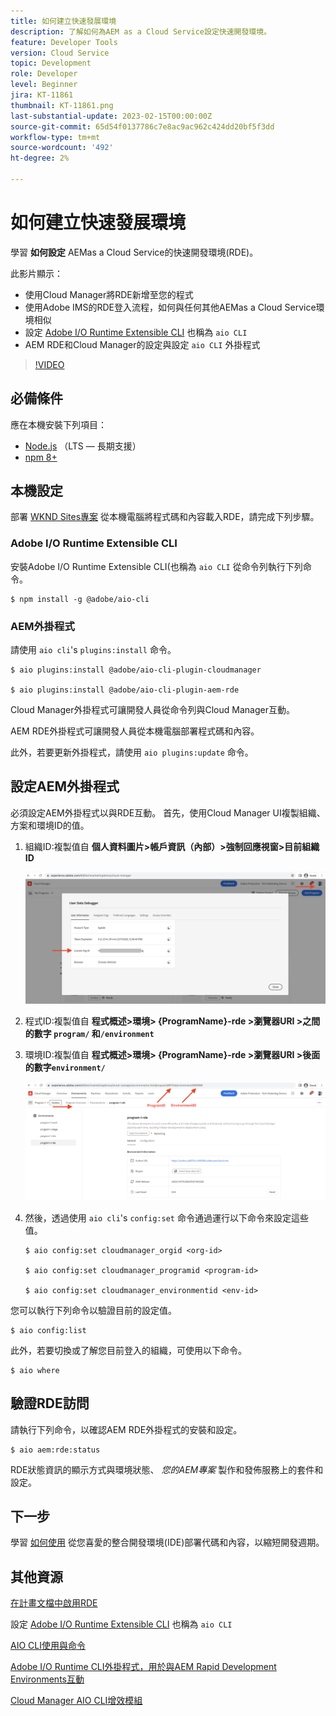 ```yaml
---
title: 如何建立快速發展環境
description: 了解如何為AEM as a Cloud Service設定快速開發環境。
feature: Developer Tools
version: Cloud Service
topic: Development
role: Developer
level: Beginner
jira: KT-11861
thumbnail: KT-11861.png
last-substantial-update: 2023-02-15T00:00:00Z
source-git-commit: 65d54f0137786c7e8ac9ac962c424dd20bf5f3dd
workflow-type: tm+mt
source-wordcount: '492'
ht-degree: 2%

---
```



# 如何建立快速發展環境

學習 **如何設定** AEMas a Cloud Service的快速開發環境(RDE)。

此影片顯示：

- 使用Cloud Manager將RDE新增至您的程式
- 使用Adobe IMS的RDE登入流程，如何與任何其他AEMas a Cloud Service環境相似
- 設定 [Adobe I/O Runtime Extensible CLI](https://developer.adobe.com/runtime/docs/guides/tools/cli_install/) 也稱為 `aio CLI`
- AEM RDE和Cloud Manager的設定與設定 `aio CLI` 外掛程式

>[!VIDEO](https://video.tv.adobe.com/v/3415490/?quality=12&learn=on)

## 必備條件

應在本機安裝下列項目：

- [Node.js](https://nodejs.org/en/) （LTS — 長期支援）
- [npm 8+](https://docs.npmjs.com/)

## 本機設定

部署 [WKND Sites專案](https://github.com/adobe/aem-guides-wknd#aem-wknd-sites-project) 從本機電腦將程式碼和內容載入RDE，請完成下列步驟。

### Adobe I/O Runtime Extensible CLI

安裝Adobe I/O Runtime Extensible CLI(也稱為 `aio CLI` 從命令列執行下列命令。

```shell
$ npm install -g @adobe/aio-cli
```

### AEM外掛程式

請使用 `aio cli`&#39;s `plugins:install` 命令。

```shell
$ aio plugins:install @adobe/aio-cli-plugin-cloudmanager

$ aio plugins:install @adobe/aio-cli-plugin-aem-rde
```

Cloud Manager外掛程式可讓開發人員從命令列與Cloud Manager互動。

AEM RDE外掛程式可讓開發人員從本機電腦部署程式碼和內容。

此外，若要更新外掛程式，請使用 `aio plugins:update` 命令。

## 設定AEM外掛程式

必須設定AEM外掛程式以與RDE互動。 首先，使用Cloud Manager UI複製組織、方案和環境ID的值。

1. 組織ID:複製值自 **個人資料圖片>帳戶資訊（內部）>強制回應視窗>目前組織ID**

   ![組織 ID](./assets/Org-ID.png)

1. 程式ID:複製值自 **程式概述>環境> {ProgramName}-rde >瀏覽器URI >之間的數字 `program/` 和`/environment`**

1. 環境ID:複製值自 **程式概述>環境> {ProgramName}-rde >瀏覽器URI >後面的數字`environment/`**

   ![方案與環境ID](./assets/Program-Environment-Id.png)

1. 然後，透過使用 `aio cli`&#39;s `config:set` 命令通過運行以下命令來設定這些值。

   ```shell
   $ aio config:set cloudmanager_orgid <org-id>
   
   $ aio config:set cloudmanager_programid <program-id>
   
   $ aio config:set cloudmanager_environmentid <env-id>
   ```

您可以執行下列命令以驗證目前的設定值。

```shell
$ aio config:list
```

此外，若要切換或了解您目前登入的組織，可使用以下命令。

```shell
$ aio where
```

## 驗證RDE訪問

請執行下列命令，以確認AEM RDE外掛程式的安裝和設定。

```shell
$ aio aem:rde:status
```

RDE狀態資訊的顯示方式與環境狀態、 _您的AEM專案_ 製作和發佈服務上的套件和設定。

## 下一步

學習 [如何使用](./how-to-use.md) 從您喜愛的整合開發環境(IDE)部署代碼和內容，以縮短開發週期。


## 其他資源

[在計畫文檔中啟用RDE](https://experienceleague.adobe.com/docs/experience-manager-cloud-service/content/implementing/developing/rapid-development-environments.html#enabling-rde-in-a-program)

設定 [Adobe I/O Runtime Extensible CLI](https://developer.adobe.com/runtime/docs/guides/tools/cli_install/) 也稱為 `aio CLI`

[AIO CLI使用與命令](https://github.com/adobe/aio-cli#usage)

[Adobe I/O Runtime CLI外掛程式，用於與AEM Rapid Development Environments互動](https://github.com/adobe/aio-cli-plugin-aem-rde#aio-cli-plugin-aem-rde)

[Cloud Manager AIO CLI增效模組](https://github.com/adobe/aio-cli-plugin-cloudmanager)
